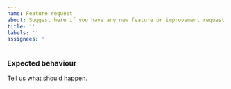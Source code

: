 ```yaml
---
name: Feature request
about: Suggest here if you have any new feature or improvement request.
title: ''
labels: ''
assignees: ''
---
```


### Expected behaviour

Tell us what should happen.
